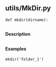 ## utils/MkDir.py
```
def mkdir(dirname):
```
##
#### Description
##
#### Examples
```
mkdir('folder_1')
```
